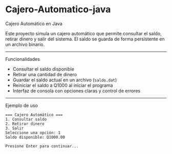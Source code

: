 # Cajero-Automatico-java
 Cajero Automático en Java

Este proyecto simula un cajero automático que permite consultar el saldo, retirar dinero y salir del sistema. El saldo se guarda de forma persistente en un archivo binario.

---

Funcionalidades

- Consultar el saldo disponible
- Retirar una cantidad de dinero
- Guardar el saldo actual en un archivo (`saldo.dat`)
- Reiniciar el saldo a Q1000 al iniciar el programa
- Interfaz de consola con opciones claras y control de errores

---

 Ejemplo de uso

```text
=== Cajero Automático ===
1. Consultar saldo
2. Retirar dinero
3. Salir
Seleccione una opción: 1
Saldo disponible: Q1000.00

Presione Enter para continuar...
